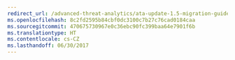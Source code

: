 ```yaml
---
redirect_url: /advanced-threat-analytics/ata-update-1.5-migration-guide
ms.openlocfilehash: 8c2fd2595b84cbf0dc3100c7b27c76cad0184caa
ms.sourcegitcommit: 470675730967e0c36ebc90fc399baa64e7901f6b
ms.translationtype: HT
ms.contentlocale: cs-CZ
ms.lasthandoff: 06/30/2017
---
```

